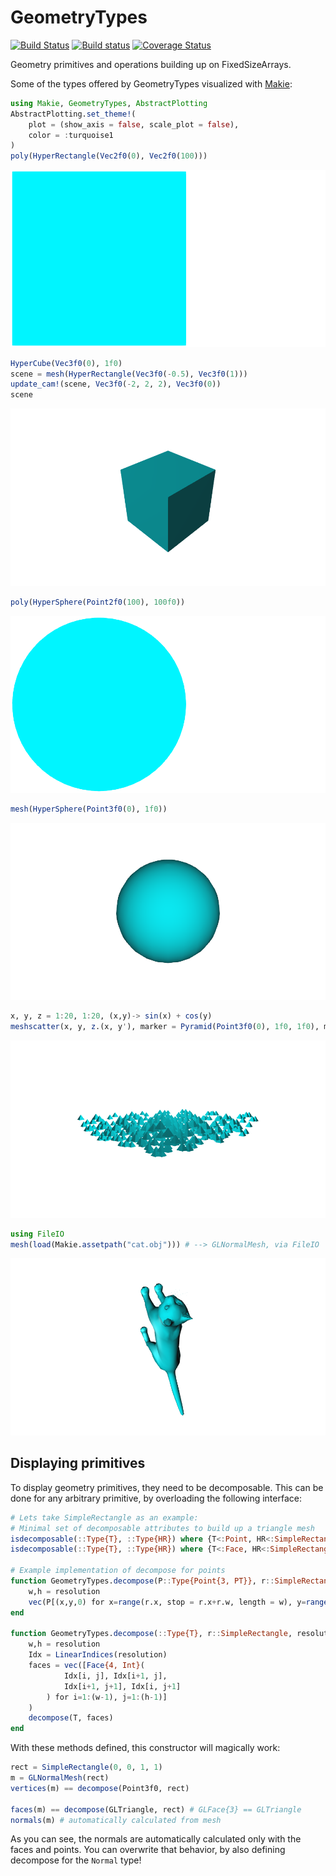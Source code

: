 # GeometryTypes

[![Build Status](https://travis-ci.org/JuliaGeometry/GeometryTypes.jl.svg?branch=master)](https://travis-ci.org/JuliaGeometry/GeometryTypes.jl)
[![Build status](https://ci.appveyor.com/api/projects/status/m8ewjryjcxu1450m/branch/master?svg=true)](https://ci.appveyor.com/project/SimonDanisch/geometrytypes-jl/branch/master)
[![Coverage Status](https://coveralls.io/repos/JuliaGeometry/GeometryTypes.jl/badge.svg)](https://coveralls.io/r/JuliaGeometry/GeometryTypes.jl)

Geometry primitives and operations building up on FixedSizeArrays.

Some of the types offered by GeometryTypes visualized with [Makie](https://github.com/JuliaPlots/Makie.jl):

```julia
using Makie, GeometryTypes, AbstractPlotting
AbstractPlotting.set_theme!(
    plot = (show_axis = false, scale_plot = false),
    color = :turquoise1
)
poly(HyperRectangle(Vec2f0(0), Vec2f0(100)))
```
![HyperRectangle1](screenshots/a0dc3014-fc0a-11e5-860b-ee7e15bc2f9b.png)

```julia
HyperCube(Vec3f0(0), 1f0)
scene = mesh(HyperRectangle(Vec3f0(-0.5), Vec3f0(1)))
update_cam!(scene, Vec3f0(-2, 2, 2), Vec3f0(0))
scene
```

![HyperRectangle2](screenshots/80f4bd52-fc0a-11e5-986a-cac828585a21.png)

```julia
poly(HyperSphere(Point2f0(100), 100f0))
```

![HyperSphere1](screenshots/4d8633f6-fc0a-11e5-920e-caa7e5c7c3e7.png)

```julia
mesh(HyperSphere(Point3f0(0), 1f0))
```

![HyperSphere2](screenshots/666c1e44-fc0a-11e5-8430-c214e6640690.png)

```julia
x, y, z = 1:20, 1:20, (x,y)-> sin(x) + cos(y)
meshscatter(x, y, z.(x, y'), marker = Pyramid(Point3f0(0), 1f0, 1f0), markersize = 0.8)
```

![Pyramid](screenshots/3742e350-fc0a-11e5-9c10-b46fde8d9b1b.png)

```julia
using FileIO
mesh(load(Makie.assetpath("cat.obj"))) # --> GLNormalMesh, via FileIO
```

![GLNormalMesh](screenshots/1c4087f6-fc0a-11e5-95c5-97d4cd840c1a.png)

## Displaying primitives

To display geometry primitives, they need to be decomposable.
This can be done for any arbitrary primitive, by overloading the following interface:

```julia
# Lets take SimpleRectangle as an example:
# Minimal set of decomposable attributes to build up a triangle mesh
isdecomposable(::Type{T}, ::Type{HR}) where {T<:Point, HR<:SimpleRectangle} = true
isdecomposable(::Type{T}, ::Type{HR}) where {T<:Face, HR<:SimpleRectangle} = true

# Example implementation of decompose for points
function GeometryTypes.decompose(P::Type{Point{3, PT}}, r::SimpleRectangle, resolution=(2,2)) where PT
    w,h = resolution
    vec(P[(x,y,0) for x=range(r.x, stop = r.x+r.w, length = w), y=range(r.y, stop = r.y+r.h, length = h)])
end

function GeometryTypes.decompose(::Type{T}, r::SimpleRectangle, resolution=(2,2)) where T <: Face
    w,h = resolution
    Idx = LinearIndices(resolution)
    faces = vec([Face{4, Int}(
            Idx[i, j], Idx[i+1, j],
            Idx[i+1, j+1], Idx[i, j+1]
        ) for i=1:(w-1), j=1:(h-1)]
    )
    decompose(T, faces)
end
```

With these methods defined, this constructor will magically work:

```julia
rect = SimpleRectangle(0, 0, 1, 1)
m = GLNormalMesh(rect)
vertices(m) == decompose(Point3f0, rect)

faces(m) == decompose(GLTriangle, rect) # GLFace{3} == GLTriangle
normals(m) # automatically calculated from mesh
```

As you can see, the normals are automatically calculated only with the faces and points.
You can overwrite that behavior, by also defining decompose for the `Normal` type!
